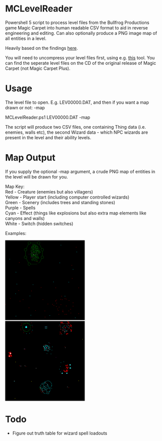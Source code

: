 # MCLevelReader
Powershell 5 script to process level files from the Bullfrog Productions game Magic Carpet into human readable CSV format to aid in reverse engineering and editing. Can also optionally produce a PNG image map of all entities in a level.

Heavily based on the findings [here](https://github.com/michaelhoward/MagicCarpetFileFormat/blob/master/magic%20carpet%20file%20format.txt).

You will need to uncompress your level files first, using e.g. [this](https://github.com/lab313ru/rnc_propack_source) tool. You can find the seperate level files on the CD of the original release of Magic Carpet (not Magic Carpet Plus).

# Usage

  The level file to open. E.g. LEV00000.DAT, and then if you want a map drawn or not: -map

  MCLevelReader.ps1  LEV00000.DAT -map
    
  The script will produce two CSV files, one containing Thing data (i.e. enemies, walls etc), the second Wizard data - which NPC wizards are present in the      level and their ability levels.
  
# Map Output

If you supply the optional -map argument, a crude PNG map of entities in the level will be drawn for you. 

Map Key:<br/>
Red - Creature (enemies but also villagers)<br/>
Yellow - Player start (including computer controlled wizards)<br/>
Green - Scenery (includes trees and standing stones)<br/>
Purple - Spells<br/>
Cyan - Effect (things like explosions but also extra map elements like canyons and walls)<br/>
White - Switch (hidden switches)<br/>

Examples:

![Level26](https://github.com/Moburma/MCLevelReader/blob/main/LEV00026.DAT.png)
![Level27](https://github.com/Moburma/MCLevelReader/blob/main/LEV00027.DAT.png)

# Todo

- Figure out truth table for wizard spell loadouts
